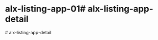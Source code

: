 # alx-listing-app-01#   a l x - l i s t i n g - a p p - d e t a i l  
 #   a l x - l i s t i n g - a p p - d e t a i l  
 